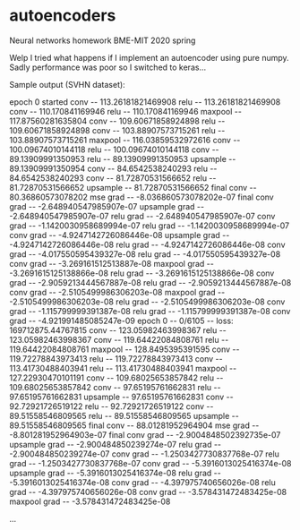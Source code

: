 # autoencoders
Neural networks homework BME-MIT 2020 spring

Welp I tried what happens if I implement an autoencoder using pure numpy. Sadly performance was poor so I switched to keras...

Sample output (SVHN dataset):

epoch 0 started
conv -- 113.26181821469908
relu -- 113.26181821469908
conv -- 110.170841169946
relu -- 110.170841169946
maxpool -- 117.87560281635804
conv -- 109.60671858924898
relu -- 109.60671858924898
conv -- 103.88907573715261
relu -- 103.88907573715261
maxpool -- 116.03859532972616
conv -- 100.09674010144118
relu -- 100.09674010144118
conv -- 89.13909991350953
relu -- 89.13909991350953
upsample -- 89.13909991350954
conv -- 84.6542538240293
relu -- 84.6542538240293
conv -- 81.72870531566652
relu -- 81.72870531566652
upsample -- 81.72870531566652
final conv -- 80.36860573078202
mse grad  -- -8.036860573078202e-07
final conv grad  -- -2.648940547985907e-07
upsample grad  -- -2.648940547985907e-07
relu grad  -- -2.648940547985907e-07
conv grad  -- -1.1420030958689994e-07
relu grad  -- -1.1420030958689994e-07
conv grad  -- -4.9247142726086446e-08
upsample grad  -- -4.9247142726086446e-08
relu grad  -- -4.9247142726086446e-08
conv grad  -- -4.017550595439327e-08
relu grad  -- -4.017550595439327e-08
conv grad  -- -3.269161512513887e-08
maxpool grad  -- -3.2691615125138866e-08
relu grad  -- -3.2691615125138866e-08
conv grad  -- -2.9059213444567887e-08
relu grad  -- -2.9059213444567887e-08
conv grad  -- -2.5105499986306203e-08
maxpool grad  -- -2.5105499986306203e-08
relu grad  -- -2.5105499986306203e-08
conv grad  -- -1.115799999391387e-08
relu grad  -- -1.115799999391387e-08
conv grad  -- -4.921991485085247e-09
epoch 0 -- 0/6105 -- loss: 169712875.44767815
conv -- 123.05982463998367
relu -- 123.05982463998367
conv -- 119.64422084808761
relu -- 119.64422084808761
maxpool -- 128.8495395391595
conv -- 119.72278843973413
relu -- 119.72278843973413
conv -- 113.41730488403941
relu -- 113.41730488403941
maxpool -- 127.22930470101191
conv -- 109.68025653857842
relu -- 109.68025653857842
conv -- 97.65195761662831
relu -- 97.65195761662831
upsample -- 97.65195761662831
conv -- 92.72921726519122
relu -- 92.72921726519122
conv -- 89.51558546809565
relu -- 89.51558546809565
upsample -- 89.51558546809565
final conv -- 88.01281952964904
mse grad  -- -8.801281952964903e-07
final conv grad  -- -2.9004848502392735e-07
upsample grad  -- -2.900484850239274e-07
relu grad  -- -2.900484850239274e-07
conv grad  -- -1.2503427730837768e-07
relu grad  -- -1.2503427730837768e-07
conv grad  -- -5.3916013025416374e-08
upsample grad  -- -5.3916013025416374e-08
relu grad  -- -5.3916013025416374e-08
conv grad  -- -4.397975740656026e-08
relu grad  -- -4.397975740656026e-08
conv grad  -- -3.578431472483425e-08
maxpool grad  -- -3.578431472483425e-08

...
